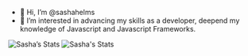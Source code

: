 - 👋 Hi, I’m @sashahelms
- 👀 I’m interested in advancing my skills as a developer, deepend my knowledge of Javascript and Javascript Frameworks.

<!---
sashahelms/sashahelms is a ✨ special ✨ repository because its `README.md` (this file) appears on your GitHub profile.
You can click the Preview link to take a look at your changes.
--->
![Sasha’s Stats](https://github.com/PencilNavigator/readme-stats-URL/api?username=sashahelms&show_icons=true)
![Sasha's Stats](https://github-readme-stats.vercel.app/api?username=sashahelms&theme=blue-green)
